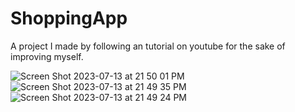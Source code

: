 # ShoppingApp

A project I made by following an tutorial on youtube for the sake of improving myself.

![Screen Shot 2023-07-13 at 21 50 01 PM](https://github.com/brhngksel26/ShoppingApp/assets/36696181/ff6ac6bb-d8ae-4329-b940-1c22ce5bb04d)
![Screen Shot 2023-07-13 at 21 49 35 PM](https://github.com/brhngksel26/ShoppingApp/assets/36696181/9da1f41d-0dff-412b-8a59-c1327fa4f3a3)
![Screen Shot 2023-07-13 at 21 49 24 PM](https://github.com/brhngksel26/ShoppingApp/assets/36696181/3bc5aba1-c46d-4c0c-a0ca-1905057e47c1)
